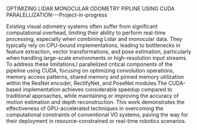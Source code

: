 OPTIMIZING LIDAR MONOCULAR ODOMETRY PIPLINE USING CUDA PARALELLIZATION---Project-in-progress

Existing visual odometry systems often suffer from significant computational overhead, limiting their ability to perform real-time processing, especially when combining Lidar and monocular data. They typically rely on CPU-bound implementations, leading to bottlenecks in feature extraction, vector transformations, and pose estimation, particularly when handling large-scale environments or high-resolution input streams. To address these limitations,I parallelized critical components of the pipeline using CUDA, focusing on optimizing convolution operations, memory access patterns, shared memory and pinned memory utilization within the ResNet encoder, RectifyNet, and PoseNet modules.The CUDA-based implementation achieves considerable speedup compared to traditional approaches, while maintaining or improving the accuracy of motion estimation and depth reconstruction. This work demonstrates the effectiveness of GPU-accelerated techniques in overcoming the computational constraints of conventional VO systems, paving the way for their deployment in resource-constrained or real-time robotics scenarios. 
